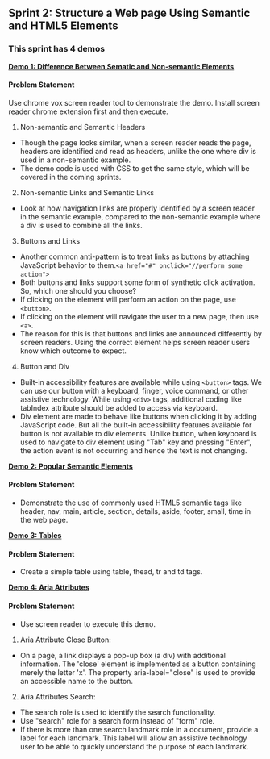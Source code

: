 ## Sprint 2: Structure a Web page Using Semantic and HTML5 Elements

### This sprint has 4 demos 

[**Demo 1: Difference Between Sematic and Non-semantic Elements**](demo-1-semantic-and-non-semantic-elements)

#### Problem Statement
Use chrome vox screen reader tool to demonstrate the demo.​ Install screen reader chrome extension first and then execute.​

1. Non-semantic and Semantic Headers 
- Though the page looks similar, when a screen reader reads the page, headers are identified and read as headers, unlike the one where div is used in a non-semantic example. ​
- The demo code is used with CSS to get the same style, which will be covered in the coming sprints.​
2. Non-semantic Links and Semantic Links
- Look at how navigation links are properly identified by a screen reader in the semantic example, compared to the non-semantic example where a div is used to combine all the links.​
3. Buttons and Links
- Another common anti-pattern is to treat links as buttons by attaching JavaScript behavior to them.​`<a href="#" onclick="//perform some action">`​
- Both buttons and links support some form of synthetic click activation. So, which one should you choose?​
- If clicking on the element will perform an action on the page, use `<button>`.​
- If clicking on the element will navigate the user to a new page, then use `<a>`.​
- The reason for this is that buttons and links are announced differently by screen readers. Using the correct element helps screen reader users know which outcome to expect. 
4. Button and Div
- Built-in accessibility features are available while using `<button>` tags. We can use our button with a keyboard, finger, voice command, or other assistive technology. While using `<div>` tags, additional coding like tabIndex attribute should be added to access via keyboard.
- Div element are made to behave like buttons when clicking it by adding JavaScript code. But all the built-in accessibility features available for button is not available to div elements. Unlike button, when keyboard is used to navigate to div element using "Tab" key and pressing "Enter", the action event is not occurring and hence the text is not changing.


[**Demo 2: Popular Semantic Elements**](demo-2-popular-semantic-elements)

#### Problem Statement

- Demonstrate the use of commonly used HTML5 semantic tags like header, nav, main, article, section, details, aside, footer, small, time in the web page.

[**Demo 3: Tables**](demo-3-tables)

#### Problem Statement

- Create a simple table using table, thead, tr and td tags.

[**Demo 4: Aria Attributes**](demo-4-aria-attributes)

#### Problem Statement

- Use screen reader to execute this demo.
1. Aria Attribute Close Button:
- On a page, a link displays a pop-up box (a div) with additional information. The 'close' element is implemented as a button containing merely the letter 'x'. The property aria-label="close" is used to provide an accessible name to the button.
2. Aria Attributes Search:
- The search role is used to identify the search functionality.
- Use "search" role for a search form instead of "form" role.
- If there is more than one search landmark role in a document, provide a label for each landmark. This label will allow an assistive technology user to be able to quickly understand the purpose of each landmark.